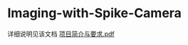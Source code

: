 # Imaging-with-Spike-Camera
详细说明见该文档
[项目简介与要求.pdf](https://github.com/OrchidX/Imaging-with-Spike-Camera/files/9016203/default.pdf)
